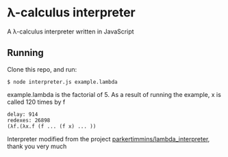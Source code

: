 # λ-calculus interpreter 

A λ-calculus interpreter written in JavaScript

## Running

Clone this repo, and run:

```
$ node interpreter.js example.lambda
```

example.lambda is the factorial of 5. As a result of running the example, x is called 120 times by f

```
delay: 914
redexes: 26898
(λf.(λx.f (f ... (f x) ... ))
```

Interpreter modified from the project [parkertimmins/lambda_interpreter](https://github.com/parkertimmins/lambda_interpreter), thank you very much
